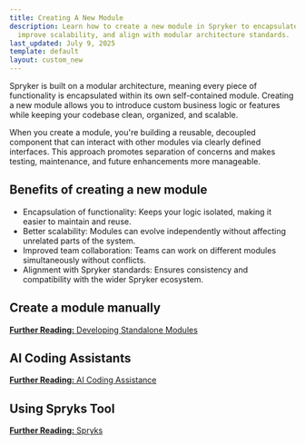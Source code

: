 ```yaml
---
title: Creating A New Module
description: Learn how to create a new module in Spryker to encapsulate functionality,
  improve scalability, and align with modular architecture standards.
last_updated: July 9, 2025
template: default
layout: custom_new
---
```


Spryker is built on a modular architecture, meaning every piece of functionality is encapsulated within its own self-contained module. Creating a new module allows you to introduce custom business logic or features while keeping your codebase clean, organized, and scalable.

When you create a module, you're building a reusable, decoupled component that can interact with other modules via clearly defined interfaces. This approach promotes separation of concerns and makes testing, maintenance, and future enhancements more manageable.

## Benefits of creating a new module

- Encapsulation of functionality: Keeps your logic isolated, making it easier to maintain and reuse.
- Better scalability: Modules can evolve independently without affecting unrelated parts of the system.
- Improved team collaboration: Teams can work on different modules simultaneously without conflicts.
- Alignment with Spryker standards: Ensures consistency and compatibility with the wider Spryker ecosystem.

## Create a module manually

<a class="fl_cont" href="/docs/dg/dev/developing-standalone-modules/developing-standalone-modules.html">
  <div class="fl_icon">
    <i class="icon-article"></i>
  </div>
  <div class="fl_text"><strong>Further Reading:</strong> Developing Standalone Modules</div>
</a>

## AI Coding Assistants

<a class="fl_cont" href="/docs/dg/dev/ai-coding-assistants">
  <div class="fl_icon">
    <i class="icon-article"></i>
  </div>
  <div class="fl_text"><strong>Further Reading:</strong> AI Coding Assistance</div>
</a>

## Using Spryks Tool

<a class="fl_cont" href="/docs/dg/dev/sdks/sdk/spryks/spryks">
  <div class="fl_icon">
    <i class="icon-article"></i>
  </div>
  <div class="fl_text"><strong>Further Reading:</strong> Spryks</div>
</a>